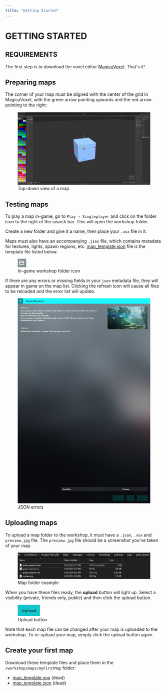 ```yaml
---
title: "Getting Started"
---
```


<!-- <div style="justify-content: center; display: flex; margin-top:10px; font-size: 13px; margin-bottom: 40px"> -->
# GETTING STARTED

## REQUIREMENTS

The first step is to download the voxel editor [MagicaVoxel](https://ephtracy.github.io/). That's it!

## Preparing maps

The corner of your map must be aligned with the center of the grid in MagicaVoxel, with the green arrow pointing upwards and the red arrow pointing to the right:

<figure>
    <img src="assets/img/alignment.png" alt="Top-down view of a map"/>
    <figcaption>Top-down view of a map</figcaption>
</figure>
 
## Testing maps

To play a map in-game, go to `Play → Singleplayer` and click on the folder icon to the right of the search bar. This will open the workshop folder.

Create a new folder and give it a name, then place your `.vox` file in it.

Maps must also have an accompanying `.json` file, which contains metadata for textures, lights, spawn regions, etc. [map_template.json](/map_template.json) file is the template file listed below.

<figure>
    <img src="assets/img/folderbutton.png"/>
    <figcaption>In-game workshop folder icon</figcaption>
</figure>


If there are any errors or missing fields in your `json` metadata file, they will appear in game on the map list. Clicking the refresh icon will cause all files to be reloaded and the error list will update.

<figure>
    <img src="assets/img/errors.png"/>
    <figcaption>JSON errors</figcaption>
</figure>


## Uploading maps

To upload a map folder to the workshop, it must have a `.json`, `.vox` and `preview.jpg` file. The `preview.jpg` file should be a screenshot you've taken of your map.

<figure>
    <img src="assets/img/folderexample.png"/>
    <figcaption>Map folder example</figcaption>
</figure>

When you have these files ready, the **upload** button will light up. Select a visibility (private, friends only, public) and then click the upload button.

<figure>
    <img src="assets/img/uploadbutton.png"/>
    <figcaption>Upload button</figcaption>
</figure>

Note that each map file can be changed after your map is uploaded to the workshop. To re-upload your map, simply click the upload button again.

## Create your first map

Download these template files and place them in the `/workshop/maps/myFirstMap` folder:

* [map_template.vox](/map_template.vox) (dead)
* [map_template.json](/map_template.json) (dead) 